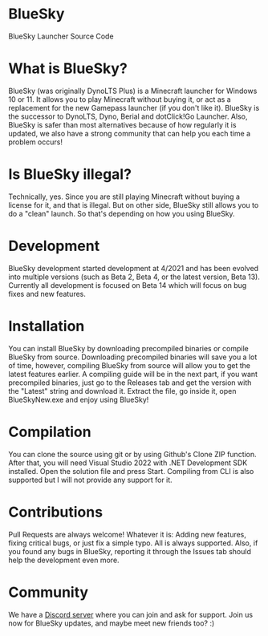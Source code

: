 # BlueSky
 BlueSky Launcher Source Code
 
 # What is BlueSky?
 BlueSky (was originally DynoLTS Plus) is a Minecraft launcher for Windows 10 or 11. It allows you to play Minecraft without buying it, or act as a replacement for the new Gamepass launcher (if you don't like it). BlueSky is the successor to DynoLTS, Dyno, Berial and dotClick!Go Launcher. Also, BlueSky is safer than most alternatives because of how regularly it is updated, we also have a strong community that can help you each time a problem occurs!

 # Is BlueSky illegal?
 Technically, yes. Since you are still playing Minecraft without buying a license for it, and that is illegal. But on other side, BlueSky still allows you to do a "clean" launch. So that's depending on how you using BlueSky.

 # Development
 BlueSky development started development at 4/2021 and has been evolved into multiple versions (such as Beta 2, Beta 4, or the latest version, Beta 13). Currently all development is focused on Beta 14 which will focus on bug fixes and new features.

 # Installation
 You can install BlueSky by downloading precompiled binaries or compile BlueSky from source. Downloading precompiled binaries will save you a lot of time, however, compiling BlueSky from source will allow you to get the latest features earlier. A compiling guide will be in the next part, if you want precompiled binaries, just go to  the Releases tab and get the version with the "Latest" string and download it. Extract the file, go inside it, open BlueSkyNew.exe and enjoy using BlueSky!

 # Compilation
 You can clone the source using git or by using Github's Clone ZIP function. After that, you will need Visual Studio 2022 with .NET Development SDK installed. Open the solution file and press Start. Compiling from CLI is also supported but I will not provide any support for it.

 # Contributions
 Pull Requests are always welcome! Whatever it is: Adding new features, fixing critical bugs, or just fix a simple typo. All is always supported. Also, if you found any bugs in BlueSky, reporting it through the Issues tab should help the development even more.

 # Community
 We have a [Discord server](https://discord.gg/g8DFnA5cWb) where you can join and ask for support. Join us now for BlueSky updates, and maybe meet new friends too? :)

